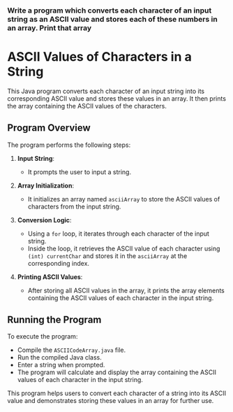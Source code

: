 ### Write a program which converts each character of an input string as an ASCII value and stores each of these numbers in an array. Print that array
# ASCII Values of Characters in a String

This Java program converts each character of an input string into its corresponding ASCII value and stores these values in an array. It then prints the array containing the ASCII values of the characters.

## Program Overview

The program performs the following steps:

1. **Input String**:
   - It prompts the user to input a string.

2. **Array Initialization**:
   - It initializes an array named `asciiArray` to store the ASCII values of characters from the input string.

3. **Conversion Logic**:
   - Using a `for` loop, it iterates through each character of the input string.
   - Inside the loop, it retrieves the ASCII value of each character using `(int) currentChar` and stores it in the `asciiArray` at the corresponding index.

4. **Printing ASCII Values**:
   - After storing all ASCII values in the array, it prints the array elements containing the ASCII values of each character in the input string.

## Running the Program

To execute the program:
- Compile the `ASCIICodeArray.java` file.
- Run the compiled Java class.
- Enter a string when prompted.
- The program will calculate and display the array containing the ASCII values of each character in the input string.

This program helps users to convert each character of a string into its ASCII value and demonstrates storing these values in an array for further use.
